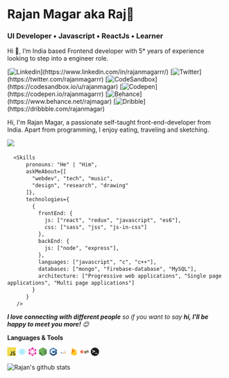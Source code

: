 # Rajan Magar aka Raj👋
### UI Developer • Javascript • ReactJs • Learner

Hi 👋, I’m India based Frontend developer with 5* years of experience looking to step into a engineer role.

[![Linkedin](https://img.shields.io/badge/-LinkedIn-222222?logo=Linkedin&link=(https://www.linkedin.com/in/rajanmagarrr/))](https://www.linkedin.com/in/rajanmagarrr/)
[![Twitter](https://img.shields.io/badge/-Twitter-222222?logo=Twitter&link=(https://twitter.com/rajanmagarrr))](https://twitter.com/rajanmagarrr)
[![CodeSandbox](https://img.shields.io/badge/-CodeSandbox-222222?logo=CodeSandbox&link=(https://codesandbox.io/u/rajanmagar))](https://codesandbox.io/u/rajanmagar)
[![Codepen](https://img.shields.io/badge/-Codepen-222222?logo=Codepen&link=(https://codepen.io/rajanmagarrr))](https://codepen.io/rajanmagarrr)
[![Behance](https://img.shields.io/badge/-Behance-222222?logo=Behance&link=(https://www.behance.net/rajmagar))](https://www.behance.net/rajmagar)
[![Dribble](https://img.shields.io/badge/-Dribbble-222222?logo=Dribbble&link=(https://dribbble.com/rajanmagar))](https://dribbble.com/rajanmagar)

Hi, I'm Rajan Magar, a passionate self-taught front-end-developer from India. Apart from programming, I enjoy eating, traveling and sketching.


 <img src="https://media.giphy.com/media/1XCcD9VLQZ2Io/giphy.gif" width="400">

```
  <Skills
      pronouns: "He" | "Him",
      askMeAbout={[
        "webdev", "tech", "music",
        "design", "research", "drawing"
      ]},
      technologies={
        {
          frontEnd: {
            js: ["react", "redux", "javascript", "es6"],
            css: ["sass", "jss", "js-in-css"]
          },
          backEnd: {
            js: ["node", "express"],
          },
          languages: ["javascript", "c", "c++"],
          databases: ["mongo", "firebase-database", "MySQL"],
          architecture: ["Progressive web applications", "Single page applications", "Multi page applications"]
        }
      }
   />
```
<em><b>I love connecting with different people</b> so if you want to say <b>hi, I'll be happy to meet you more!</b> 😊</em>

**Languages & Tools**

<code><img height="20" src="https://raw.githubusercontent.com/github/explore/80688e429a7d4ef2fca1e82350fe8e3517d3494d/topics/javascript/javascript.png"></code>
<code><img height="20" src="https://raw.githubusercontent.com/github/explore/80688e429a7d4ef2fca1e82350fe8e3517d3494d/topics/react/react.png"></code>
<code><img height="20" src="https://raw.githubusercontent.com/github/explore/5c058a388828bb5fde0bcafd4bc867b5bb3f26f3/topics/graphql/graphql.png"></code>
<code><img height="20" src="https://raw.githubusercontent.com/github/explore/80688e429a7d4ef2fca1e82350fe8e3517d3494d/topics/nodejs/nodejs.png"></code>
<code><img height="20" src="https://raw.githubusercontent.com/github/explore/80688e429a7d4ef2fca1e82350fe8e3517d3494d/topics/cpp/cpp.png"></code>
<code><img height="20" src="https://raw.githubusercontent.com/github/explore/80688e429a7d4ef2fca1e82350fe8e3517d3494d/topics/mysql/mysql.png"></code>
<code><img height="20" src="https://raw.githubusercontent.com/github/explore/80688e429a7d4ef2fca1e82350fe8e3517d3494d/topics/firebase/firebase.png"></code>
<code><img height="20" src="https://raw.githubusercontent.com/github/explore/80688e429a7d4ef2fca1e82350fe8e3517d3494d/topics/git/git.png"></code>
<code><img height="20" src="https://raw.githubusercontent.com/github/explore/80688e429a7d4ef2fca1e82350fe8e3517d3494d/topics/terminal/terminal.png"></code>

![Rajan's github stats](https://github-readme-stats.vercel.app/api?username=rajanmagar&show_icons=true&hide_border=true)
